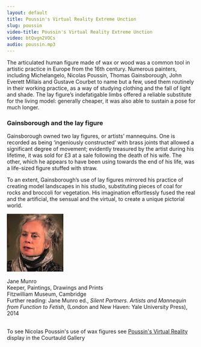 ```yaml
---
layout: default
title: Poussin's Virtual Reality Extreme Unction
slug: poussin
video-title: Poussin's Virtual Reality Extreme Unction
video: btQvgn2VOCs
audio: poussin.mp3
---
```

The articulated human figure made of wax or wood was a common tool in artistic practice in Europe from the 16th century. Numerous painters, including Michelangelo, Nicolas Poussin, Thomas Gainsborough, John Everett Millais and Gustave Courbet to name but a few, used them routinely in their working practice, as a way of studying clothing and the fall of light and shade. The lay figure’s indefatigable limbs offered a reliable substitute for the living model: generally cheaper, it was also able to sustain a pose for much longer.

<h3>Gainsborough and the lay figure</h3>

Gainsborough owned two lay figures, or artists’ mannequins. One is recorded as being ‘ingeniously constructed’ with brass joints that allowed a significant degree of movement; evidently treasured by the artist during his lifetime, it was sold for £3 at a sale following the death of his wife. The other, which he appears to have been using towards the end of his life, was a life-sized figure stuffed with straw.

To an extent, Gainsborough’s use of lay figures mirrored his practice of creating model landscapes in his studio, substituting pieces of coal for rocks and broccoli for vegetation. His imagination effortlessly fused the real and the artificial, the sensual and the virtual, to create a unique pictorial world.

<img src="/images/profiles/jane-munro.jpg" width="150" class="p-3 img-fluid rounded-circle float-left" />

Jane Munro  
Keeper, Paintings, Drawings and Prints  
Fitzwilliam Museum, Cambridge  
Further reading: Jane Munro ed., *Silent Partners. Artists and Mannequin from Function to Fetish*, (London and New Haven: Yale University Press), 2014

<br clear="all"/>
To see Nicolas Poussin's use of wax figures  see <a href="https://www.fitzmuseum.cam.ac.uk/calendar/whatson/poussin%E2%80%99s-virtual-reality">Poussin's Virtual Reality</a> display in the Courtauld Gallery
